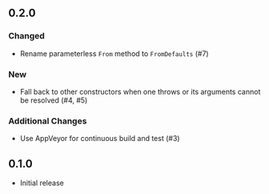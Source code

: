 ## 0.2.0

### Changed

- Rename parameterless `From` method to `FromDefaults` (#7)

### New

- Fall back to other constructors when one throws or its arguments cannot be
  resolved (#4, #5)

### Additional Changes

- Use AppVeyor for continuous build and test (#3)

## 0.1.0

- Initial release
